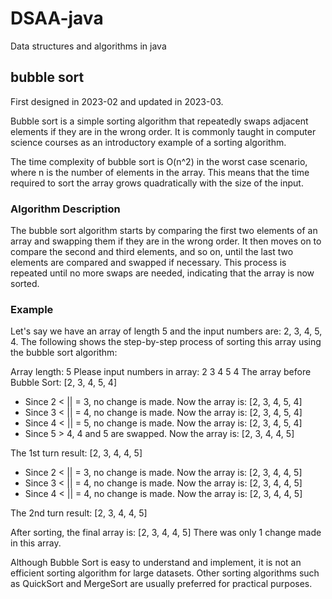 # DSAA-java

Data structures and algorithms in java

## bubble sort ##

First designed in 2023-02 and updated in 2023-03.

Bubble sort is a simple sorting algorithm that repeatedly swaps adjacent elements if they are in the wrong order. It is commonly taught in computer science courses as an introductory example of a sorting algorithm.

The time complexity of bubble sort is O(n^2) in the worst case scenario, where n is the number of elements in the array. This means that the time required to sort the array grows quadratically with the size of the input.

### Algorithm Description ###

The bubble sort algorithm starts by comparing the first two elements of an array and swapping them if they are in the wrong order. It then moves on to compare the second and third elements, and so on, until the last two elements are compared and swapped if necessary. This process is repeated until no more swaps are needed, indicating that the array is now sorted.

### Example ###
Let's say we have an array of length 5 and the input numbers are: 2, 3, 4, 5, 4. The following shows the step-by-step process of sorting this array using the bubble sort algorithm:

Array length: 5
Please input numbers in array: 2 3 4 5 4
The array before Bubble Sort: [2, 3, 4, 5, 4]

- Since 2 < || = 3, no change is made. Now the array is: [2, 3, 4, 5, 4]
- Since 3 < || = 4, no change is made. Now the array is: [2, 3, 4, 5, 4]
- Since 4 < || = 5, no change is made. Now the array is: [2, 3, 4, 5, 4]
- Since 5 > 4, 4 and 5 are swapped. Now the array is: [2, 3, 4, 4, 5]

The 1st turn result: [2, 3, 4, 4, 5]

- Since 2 < || = 3, no change is made. Now the array is: [2, 3, 4, 4, 5]
- Since 3 < || = 4, no change is made. Now the array is: [2, 3, 4, 4, 5]
- Since 4 < || = 4, no change is made. Now the array is: [2, 3, 4, 4, 5]

The 2nd turn result: [2, 3, 4, 4, 5]

After sorting, the final array is: [2, 3, 4, 4, 5]
There was only 1 change made in this array.


Although Bubble Sort is easy to understand and implement, it is not an efficient sorting algorithm for large datasets. Other sorting algorithms such as QuickSort and MergeSort are usually preferred for practical purposes.

